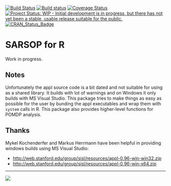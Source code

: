 
[![Build Status](https://travis-ci.org/boettiger-lab/sarsop.svg?branch=master)](https://travis-ci.org/boettiger-lab/sarsop) [![Build status](https://ci.appveyor.com/api/projects/status/mpa5qevipe47gafx/branch/master?svg=true)](https://ci.appveyor.com/project/boettiger-lab/boettiger-lab/branch/master) [![Coverage Status](https://img.shields.io/codecov/c/github/boettiger-lab/sarsop/master.svg)](https://codecov.io/github/boettiger-lab/sarsop?branch=master) [![Project Status: WIP - Initial development is in progress, but there has not yet been a stable, usable release suitable for the public.](http://www.repostatus.org/badges/latest/wip.svg)](http://www.repostatus.org/#wip) [![CRAN\_Status\_Badge](http://www.r-pkg.org/badges/version/sarsop)](https://cran.r-project.org/package=sarsop)

<!-- README.md is generated from README.Rmd. Please edit that file -->
SARSOP for R
============

Work in progress.

Notes
-----

Unfortunately the appl source code is a bit dated and not suitable for using as a shared library. It builds with lot of warnings and on Windows it only builds with MS Visual Studio. This package tries to make things as easy as possible for the user by bunding the appl executables and wrap them with `system` calls in R. This package also provides higher-level functions for POMDP analysis.

Thanks
------

Mykel Kochenderfer and Markus Herrmann have been helpful in providing windows builds using MS Visual Studio:

-   <http://web.stanford.edu/group/sisl/resources/appl-0.96-win-win32.zip>
-   <http://web.stanford.edu/group/sisl/resources/appl-0.96-win-x64.zip>

------------------------------------------------------------------------

[![](http://ropensci.org/public_images/github_footer.png)](http://ropensci.org)
